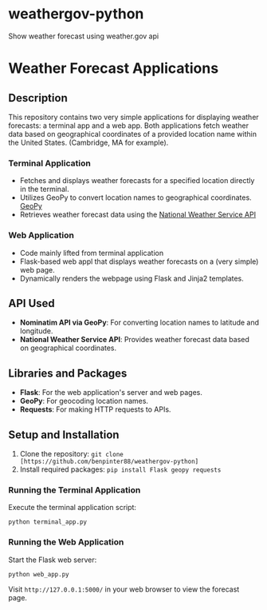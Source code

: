 # weathergov-python
Show weather forecast using weather.gov api
# Weather Forecast Applications

## Description
This repository contains two very simple applications for displaying weather forecasts: a terminal app and a web app. Both applications fetch weather data based on geographical coordinates of a provided location name within the United States. (Cambridge, MA for example).

### Terminal Application
- Fetches and displays weather forecasts for a specified location directly in the terminal.
- Utilizes GeoPy to convert location names to geographical coordinates. [GeoPy](https://geopy.readthedocs.io/en/stable/#)
- Retrieves weather forecast data using the [National Weather Service API](https://weather-gov.github.io/api/general-faqs) 

### Web Application
- Code mainly lifted from terminal application
- Flask-based web appl that displays weather forecasts on a (very simple) web page.
- Dynamically renders the webpage using Flask and Jinja2 templates.


## API Used
- **Nominatim API via GeoPy**: For converting location names to latitude and longitude.
- **National Weather Service API**: Provides weather forecast data based on geographical coordinates.

## Libraries and Packages
- **Flask**: For the web application's server and web pages.
- **GeoPy**: For geocoding location names.
- **Requests**: For making HTTP requests to APIs.

## Setup and Installation
1. Clone the repository:
`git clone [https://github.com/benpinter88/weathergov-python]`
2. Install required packages:
`pip install Flask geopy requests`

### Running the Terminal Application
Execute the terminal application script:

`python terminal_app.py`

### Running the Web Application
Start the Flask web server:

`python web_app.py`

Visit `http://127.0.0.1:5000/` in your web browser to view the forecast page.
